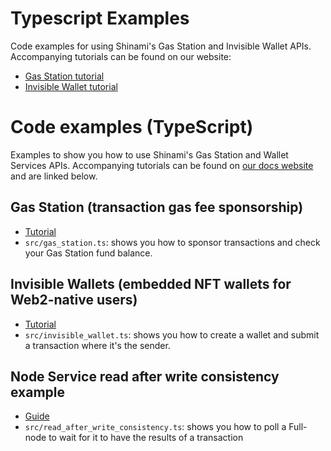 # Typescript Examples
Code examples for using Shinami's Gas Station and Invisible Wallet APIs. Accompanying tutorials can be found on our website: 
- [Gas Station tutorial](https://docs.shinami.com/docs/sponsored-transaction-typescript-tutorial)
- [Invisible Wallet tutorial](https://docs.shinami.com/docs/invisible-wallet-typescript-tutorial)


# Code examples (TypeScript)
Examples to show you how to use Shinami's Gas Station and Wallet Services APIs. Accompanying tutorials can be found on [our docs website](https://docs.shinami.com/docs/guides-overview#integrate-a-product) and are linked below. 

## Gas Station (transaction gas fee sponsorship)
- [Tutorial](https://docs.shinami.com/docs/sponsored-transaction-typescript-tutorial)
- `src/gas_station.ts`: shows you how to sponsor transactions and check your Gas Station fund balance.

## Invisible Wallets (embedded NFT wallets for Web2-native users)
- [Tutorial](https://docs.shinami.com/docs/invisible-wallet-typescript-tutorial)
- `src/invisible_wallet.ts`: shows you how to create a wallet and submit a transaction where it's the sender.

## Node Service read after write consistency example
- [Guide](https://docs.shinami.com/docs/sui-requests-and-transactions-faq#how-do-i-get-read-after-write-consistency)
- `src/read_after_write_consistency.ts`: shows you how to poll a Full-node to wait for it to have the results of a transaction